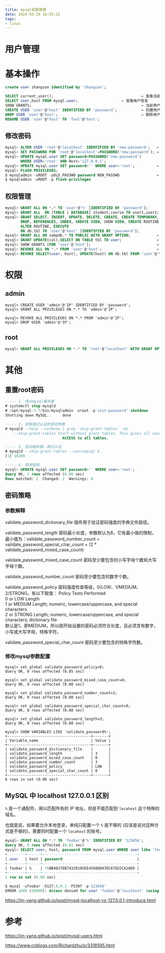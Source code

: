 ```yaml
---
title: mysql权限管理
date: 2019-03-29 16:55:22
tags:
- linux
---
```


# 用户管理

# 基本操作

```sql
create user zhangsan identified by 'zhangsan';

SELECT current_user();                                        ← 查看当前用户
SELECT user,host FROM mysql.user;                    ← 查看用户信息
SHOW GRANTS;                                                  ← 当前用户权限，会生成SQL语句
CREATE USER 'user'@'host' IDENTIFIED BY 'password';           ← 创建用户
DROP USER 'user'@'host';                                      ← 删除用户
RENAME USER 'user'@'host' TO 'fool'@'host';        
```

## 修改密码

```sql
mysql> ALTER USER 'root'@'localhost' IDENTIFIED BY 'new-password';   ← 修改密码(recommand)
mysql> SET PASSWORD FOR 'root'@'localhost'=PASSWORD('new-password'); ← 修改密码
mysql> UPDATE mysql.user SET password=PASSWORD('new-password')
       WHERE USER='root' AND Host='127.0.0.1';
mysql> UPDATE mysql.user SET password='' WHERE user='root';          ← 清除密码
mysql> FLUSH PRIVILEGES;
$ mysqladmin -uROOT -pOLD_PASSWD password NEW_PASSWD                 ← 通过mysqladmin修改
$ mysqladmin -uROOT -p flush-privileges
```

## 权限管理

```sql
mysql> GRANT ALL ON *.* TO 'user'@'%' [IDENTIFIED BY 'password'];
mysql> GRANT ALL  ON [TABLE | DATABASE] student,course TO user1,user2;
mysql> GRANT SELECT, INSERT, UPDATE, DELETE, CREATE, CREATE TEMPORARY, ALTER,
       DROP, REFERENCES, INDEX, CREATE VIEW, SHOW VIEW, CREATE ROUTINE,
       ALTER ROUTINE, EXECUTE
       ON db.tbl TO 'user'@'host' [IDENTIFIED BY 'password'];
mysql> GRANT ALL ON sampdb.* TO PUBLIC WITH GRANT OPTION;            ← 所有人，可以授权给其他人
mysql> GRANT UPDATE(col),SELECT ON TABLE tbl TO user;                ← 针对列赋值
mysql> SHOW GRANTS [FOR 'user'@'host'];                              ← 查看权限信息
mysql> REVOKE ALL ON *.* FROM 'user'@'host';                         ← 撤销权限
mysql> REVOKE SELECT(user, host), UPDATE(host) ON db.tbl FROM 'user'@'%';

```

# 权限

##  admin

```
mysql> CREATE USER 'admin'@'IP' IDENTIFIED BY 'password';
mysql> GRANT ALL PRIVILEGES ON *.* TO 'admin'@'IP';

mysql> REVOKE ALL PRIVILEGES ON *.* FROM 'admin'@'IP';
mysql> DROP USER 'admin'@'IP';
```

## root

```sql
mysql> GRANT ALL PRIVILEGES ON *.* TO 'root'@'localhost' WITH GRANT OPTION;
```

# 其他

## 重置root密码

```sql
----- 1. 停止mysql服务器
# systemctl stop mysqld
# /opt/mysql-5.7/bin/mysqladmin -uroot -p'init-password' shutdown
Shutting down MySQL..     done

----- 2. 获取跳过认证的启动参数
# mysqld --help --verbose | grep 'skip-grant-tables' -A1
    --skip-grant-tables Start without grant tables. This gives all users FULL
                          ACCESS to all tables.

----- 3. 启动服务器，跳过认证
# mysqld --skip-grant-tables --user=mysql &
[1] 10209

----- 4. 取消密码
mysql> UPDATE mysql.user SET password='' WHERE user='root';
Query OK, 2 rows affected (0.00 sec)
Rows matched: 2  Changed: 2  Warnings: 0
```

## 密码策略

### 参数解释

validate_password_dictionary_file
插件用于验证密码强度的字典文件路径。

validate_password_length
密码最小长度，参数默认为8，它有最小值的限制，最小值为：validate_password_number_count + validate_password_special_char_count + (2 * validate_password_mixed_case_count)

validate_password_mixed_case_count
密码至少要包含的小写字母个数和大写字母个数。

validate_password_number_count
密码至少要包含的数字个数。

validate_password_policy
密码强度检查等级，0/LOW、1/MEDIUM、2/STRONG。有以下取值：
Policy                 Tests Performed                                                                                                        
0 or LOW               Length                                                                                                                      
1 or MEDIUM         Length; numeric, lowercase/uppercase, and special characters                             
2 or STRONG        Length; numeric, lowercase/uppercase, and special characters; dictionary file      
默认是1，即MEDIUM，所以刚开始设置的密码必须符合长度，且必须含有数字，小写或大写字母，特殊字符。

validate_password_special_char_count
密码至少要包含的特殊字符数。

### 修改mysql参数配置

```mysql
mysql> set global validate_password_policy=0;
Query OK, 0 rows affected (0.05 sec)

mysql> set global validate_password_mixed_case_count=0;
Query OK, 0 rows affected (0.00 sec)
 
mysql> set global validate_password_number_count=3;
Query OK, 0 rows affected (0.00 sec)
 
mysql> set global validate_password_special_char_count=0;
Query OK, 0 rows affected (0.00 sec)
 
mysql> set global validate_password_length=3;
Query OK, 0 rows affected (0.00 sec)
 
mysql> SHOW VARIABLES LIKE 'validate_password%';
+--------------------------------------+-------+
| Variable_name                        | Value |
+--------------------------------------+-------+
| validate_password_dictionary_file    |       |
| validate_password_length             | 3     |
| validate_password_mixed_case_count   | 0     |
| validate_password_number_count       | 3     |
| validate_password_policy             | LOW   |
| validate_password_special_char_count | 0     |
+--------------------------------------+-------+
6 rows in set (0.00 sec)
```



## MySQL 中 localhost 127.0.0.1 区别

`%` 是一个通配符，用以匹配所有的 IP 地址，但是不能匹配到 `locahost` 这个特殊的域名。

也就是说，如果要允许本地登录，单纯只配置一个 `%` 是不够的 (应该是说对这种方式是不够的)，需要同时配置一个 `locahost` 的账号。

```sql
mysql> GRANT ALL ON *.* TO 'foobar'@'%' IDENTIFIED BY '123456';
Query OK, 0 rows affected (0.01 sec)
mysql> SELECT user, host, password FROM mysql.user WHERE user like 'foobar%';
+--------+------+-------------------------------------------+
| user   | host | password                                  |
+--------+------+-------------------------------------------+
| foobar | %    | *6BB4837EB74329105EE4568DDA7DC67ED2CA2AD9 |
+--------+------+-------------------------------------------+
1 row in set (0.00 sec)

$ mysql -ufoobar -h127.0.0.1 -P3307 -p'123456'
ERROR 1045 (28000): Access denied for user 'foobar'@'localhost' (using password: YES)
```

https://jin-yang.github.io/post/mysql-localhost-vs-127.0.0.1-introduce.html

# 参考

https://jin-yang.github.io/post/mysql-users.html

https://www.cnblogs.com/Richardzhu/p/3318595.html